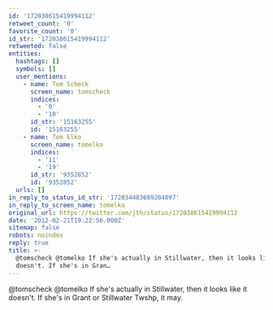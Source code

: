 ```yaml
---
id: '172038615419994112'
retweet_count: '0'
favorite_count: '0'
id_str: '172038615419994112'
retweeted: false
entities:
  hashtags: []
  symbols: []
  user_mentions:
    - name: Tom Scheck
      screen_name: tomscheck
      indices:
        - '0'
        - '10'
      id_str: '15163255'
      id: '15163255'
    - name: Tom Elko
      screen_name: tomelko
      indices:
        - '11'
        - '19'
      id_str: '9352852'
      id: '9352852'
  urls: []
in_reply_to_status_id_str: '172034483699204097'
in_reply_to_screen_name: tomelko
original_url: https://twitter.com/jth/status/172038615419994112
date: '2012-02-21T19:22:56.000Z'
sitemap: false
robots: noindex
reply: true
title: >-
  @tomscheck @tomelko If she's actually in Stillwater, then it looks like it
  doesn't. If she's in Gran…
---
```


@tomscheck @tomelko If she's actually in Stillwater, then it looks like it doesn't. If she's in Grant or Stillwater Twshp, it may.